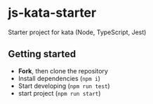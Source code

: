 # js-kata-starter

Starter project for kata (Node, TypeScript, Jest)

## Getting started

- **Fork**, then clone the repository
- Install dependencies (`npm i`)
- Start developing (`npm run test`)
- start project (`npm run start`)
